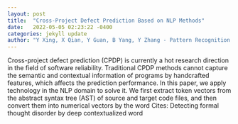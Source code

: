 ```yaml
---
layout: post
title:  "Cross-Project Defect Prediction Based on NLP Methods"
date:   2022-05-05 02:23:22 -0400
categories: jekyll update
author: "Y Xing, X Qian, Y Guan, B Yang, Y Zhang - Pattern Recognition Letters, 2022"
---
```

Cross-project defect prediction (CPDP) is currently a hot research direction in the field of software reliability. Traditional CPDP methods cannot capture the semantic and contextual information of programs by handcrafted features, which affects the prediction performance. In this paper, we apply technology in the NLP domain to solve it. We first extract token vectors from the abstract syntax tree (AST) of source and target code files, and then convert them into numerical vectors by the word Cites: Detecting formal thought disorder by deep contextualized word
